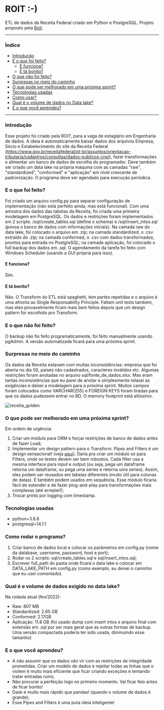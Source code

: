 #  ROIT :-)

ETL de dados da Receita Federal criado em Python e PostgreSQL. Projeto proposto pela [Roit](https://roit.ai/).

___

### Índice
+ [Introdução](#Introdução)
+ [E o que foi feito?](#E-o-que-foi-feito)
  - [E funciona?](#E-funciona)
  - [E tá bonito?](#E-tá-bonito)
+ [O que não foi feito?](#O-que-não-foi-feito)
+ [Surpresas no meio do caminho](#Surpresas-no-meio-do-caminho)
+ [O que pode ser melhorado em uma próxima sprint?](#O-que-pode-ser-melhorado-um-uma-próxima-sprint)
+ [Tecnologias usadas](#Tecnologias-usadas)
+ [Como usar?](#Como-usar)
+ [Qual é o volume de dados no Data lake?](#Qual-é-o-volume-de-dados-no-Data-lake)
+ [E o que você aprendeu?](#E-o-que-você-aprendeu)
___
### Introdução

Esse projeto foi criado pela ROIT, para a vaga de estagiário em Engenharia de dados. A ideia é automaticamente baixar dados dos arquivos Empresa, Sócio e Estabelecimento do site da Receita Federal (https://www.gov.br/receitafederal/pt-br/assuntos/orientacao-tributaria/cadastros/consultas/dados-publicos-cnpj), fazer transformações e alimentar um banco de dados de escolha do programador. Deve também ser criado um data lake na própria máquina com as camadas "raw", "standardized", "conformed" e "aplicação" em nível crescente de padronização. O programa deve ser agendado para execução periódica.

### E o que foi feito?

Foi criado um arquivo config.py para separar configuração de implementação (não está perfeito ainda, mas está funcional). 
Com uma amostra dos dados das tabelas da Receita, foi criada uma primeira modelagem em PostgreSQL. Os dados e restrições foram implementados em 2 scripts: /sql/create_tables.sql (define o schema) e /sql/insert_intos.sql (povoa o banco de dados com informações iniciais). 
Na camada raw do data lake, foi colocado o arquivo em .zip; na camada standardized, o .csv extraído do .zip; na camada conformed, o .csv com dados transformados, prontos para entrada no PostgreSQL; na camada aplicação, foi colocado o full backup dos dados em .sql. O agendamento da tarefa foi feito com Windows Scheduler (usando a GUI própria para isso).

#### E funciona?
Sim.

#### E tá bonito?
Não. O Transform do ETL está spaghetti, tem partes repetidas e o arquivo é uma afronta ao Single Responsability Principle. Faltam unit tests também, mas eles provavelmente ficam mais bem feitos depois que um design pattern for escolhido pro Transform.

### E o que não foi feito?
O backup não foi feito programaticamente, foi feito manualmente usando pgAdmin. A versão automatizada ficará para uma próxima sprint.

### Surpresas no meio do caminho
Os dados da Receita estavam com muitas inconsistências: empresa que foi aberta no dia 00, países não cadastrados, caracteres inválidos etc. Algumas restrições foram anotadas no arquivo sql/fonte_de_dados.xlsx. Mas eram tantas inconsistências que eu parei de anotar e simplesmente relaxei as exigências e deixei a modelagem para a próxima sprint. Muitos campos foram colocados como VARCHAR(255) e FOREIGN KEYS foram tiradas para que os dados pudessem entrar no BD. O memory footprint está altíssimo. 

![receita_golden](https://lh3.googleusercontent.com/YK64i50hYcC6bmfoQE4ztqxbu_4i7YVVzNnFdt5dKoQ-YJ7m5_7o_ULhMYZLREtW7gBqFOZygQltXdIbeMKzI8rqXRYMGWDHLr6G3iwylvgK5uJ-1EZxE8bO1jOJBIruCX13D2RCI5KFasTQabBXgixGlKHg3GmPY3e1eeE5obRqeXu-8SdiACTZRVn_w6eAf9g1LmDghYAdkndgj0eLD3mnt2bGnVrtHuZBN5Rg2hIOgNFMiTLX9BhAdyxJ-6dsn-laLdFe1pTZdgfhSi_PTXpXM--A9KoAt0jfgIvYkf7pgg4yy9lJx-McbQFwkSUg01M1NS27EOaZzyqZgCNgY6CFbVd09hlNDwG1s77-JKYm-VAgKHP74oS5LomL7MCabxCikEbdNJE1bVIRcBm-LdAvt2Iw5BCRO7P1JS1jhWwOFeRL53iWIWn1i40zlMfP6hx4fL6As-5LTe0_AsW5NxGtWD4FEjxTJgTbA1MpiT0OcYnmOBzg6nP1pEhd1Ga8FSmGsguKNq-ZIitRcrDjtRZdq2gxPabnqBbbYPsutenWyFEiXQrTTjec9PM0jv12Goxt6vJPz9xTbudq8rM2hykpSE8fMV7XEdAzevhFAXwcnP7J8d_pQ9CdTNQ9oCIQC2FDiMLbpgAOqU-qGiC3szZ85HfAF57drm7u3Oeo03uuTuXrkIPT4EjlsqzC00ZP1WU4Ss4c-qgIl7na326xbB0=w501-h500-no?authuser=0)

### O que pode ser melhorado em uma próxima sprint?
Em ordem de urgência:
1. Criar um módulo para ORM e forçar restrições de banco de dados antes de fazer Load;
2. Implementar um design pattern para o Transform. Pipes and Filters é um design sensacional! (veja [aqui](https://docs.microsoft.com/en-us/previous-versions/msp-n-p/dn568100(v=pandp.10)?redirectedfrom=MSDN)). Daria pra criar um módulo só para Filters, onde os testes devem ser bem robustos. Cada filter usa a mesma interface para input e output (ou seja, pega um dataframe retorna um dataframe; ou pega uma series e retorna uma series). Assim, eles podem ser reusados em tabelas diferentes (muito útil para colunas de datas). E também podem usados em sequência. Esse módulo ficaria fácil de estender e de fazer plug-and-play para transformações mais complexas (até arrepiei!);
3. Trocar prints por logging com timestamp.
### Tecnologias usadas
+ python=3.8.8
+ postgresql=14.1.1
### Como rodar o programa?
1. Criar banco de dados local e colocar os parâmetros em config.py (nome da database, username, password, host e port);
2. Rodar os 2 scripts: sql/create_tables.sql e sql/insert_intos.sql;
3. Escrever full_path do pasta onde ficará o data lake e colocar em DATA_LAKE_PATH em config.py (como exemplo, eu deixei o caminho que eu usei comentado).
### Qual é o volume de dados exigido no data lake?
Na rodada atual (fev/2022):
+ Raw: 807 MB
+ Standardized: 2.65 GB
+ Conformed: 2.17GB
+ Aplicação: 11.8 GB (foi usado dump com insert intos e arquivo final com extensão em .sql por ser mais geral que as outras formas de backup. Uma versão compactada poderia ter sido usada, diminuindo esse tamanho)
### E o que você aprendeu?
+ A não assumir que os dados vão vir com as restrições de integridade prometidas. Criar um modelo de dados e rejeitar todas as linhas que o violem é muito mais eficiente que ficar criando exceções e tentando tratar entradas ruins;
+ Não procurar a perfeição logo no primeiro momento. Vai ficar feio antes de ficar bonito!
+ Dask é muito mais rápido que pandas! (quando o volume de dados é grande);
+ Esse Pipes and Filters é uma puta ideia inteligente!

